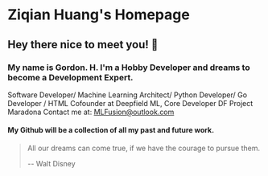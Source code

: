 
# Ziqian Huang's Homepage

## Hey there nice to meet you!  👋
### My name is Gordon. H. I'm a Hobby Developer and dreams to become a Development Expert. 
Software Developer/ Machine Learning Architect/ Python Developer/ Go Developer / HTML 
Cofounder at Deepfield ML, Core Developer DF Project Maradona
Contact me at: MLFusion@outlook.com

#### My Github will be a collection of all my past and future work. 
> All our dreams can come true, if we have the courage to pursue them.
> 
> -- Walt Disney
